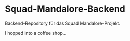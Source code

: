 # Squad-Mandalore-Backend
Backend-Repository für das Squad Mandalore-Projekt.

I hopped into a coffee shop...
